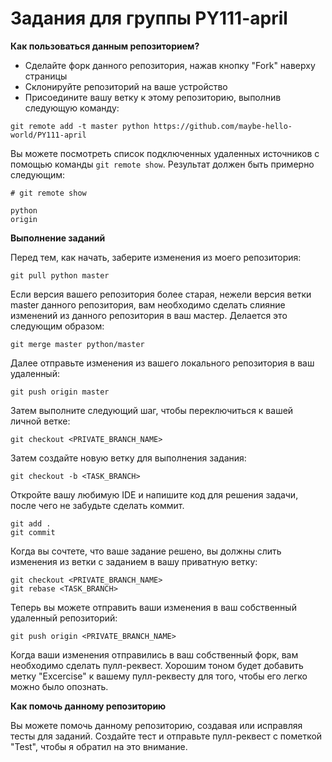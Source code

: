 Задания для группы PY111-april
=

**Как пользоваться данным репозиторием?**

- Сделайте форк данного репозитория, нажав кнопку "Fork" наверху страницы
- Склонируйте репозиторий на ваше устройство
- Присоедините вашу ветку к этому репозиторию, выполнив следующую команду:
 
```
git remote add -t master python https://github.com/maybe-hello-world/PY111-april
```

Вы можете посмотреть список подключенных удаленных источников с помощью команды `git remote show`. Результат должен быть примерно следующим:

```
# git remote show

python
origin
```

**Выполнение заданий**

Перед тем, как начать, заберите изменения из моего репозитория:

```
git pull python master
```

Если версия вашего репозитория более старая, нежели версия ветки master данного репозитория, вам необходимо сделать слияние изменений из данного репозитория в ваш мастер.
Делается это следующим образом:

```
git merge master python/master
```

Далее отправьте изменения из вашего локального репозитория в ваш удаленный:

```
git push origin master
```

Затем выполните следующий шаг, чтобы переключиться к вашей личной ветке:

```
git checkout <PRIVATE_BRANCH_NAME>
```

Затем создайте новую ветку для выполнения задания:

```
git checkout -b <TASK_BRANCH>
```

Откройте вашу любимую IDE и напишите код для решения задачи, после чего не забудьте сделать коммит.

```
git add .
git commit
```

Когда вы сочтете, что ваше задание решено, вы должны слить изменения из ветки с заданием в вашу приватную ветку:

```
git checkout <PRIVATE_BRANCH_NAME>
git rebase <TASK_BRANCH>
```

Теперь вы можете отправить ваши изменения в ваш собственный удаленный репозиторий:
 
```
git push origin <PRIVATE_BRANCH_NAME>
```

Когда ваши изменения отправились в ваш собственный форк, вам необходимо сделать пулл-реквест. Хорошим тоном будет добавить метку "Excercise" к вашему пулл-реквесту для того, чтобы его легко можно было опознать.

**Как помочь данному репозиторию**

Вы можете помочь данному репозиторию, создавая или исправляя тесты для заданий. Создайте тест и отправьте пулл-реквест с пометкой "Test", чтобы я обратил на это внимание.
